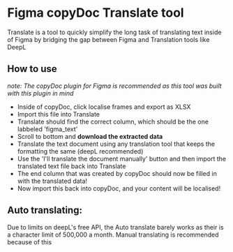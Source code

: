 # Figma copyDoc Translate tool 
Translate is a tool to quickly simplify the long task of translating text inside of Figma by bridging the gap between Figma and Translation tools like DeepL

## How to use
*note: The copyDoc plugin for Figma is recommended as this tool was built with this plugin in mind*

- Inside of copyDoc, click localise frames and export as XLSX
- Import this file into Translate
- Translate should find the correct column, which should be the one labbeled 'figma_text'
- Scroll to bottom and **download the extracted data**
- Translate the text document using any translation tool that keeps the formatting the same (deepL recommended)
- Use the 'I'll translate the document manually' button and then import the translated text file back into Translate
- The end column that was created by copyDoc should now be filled in with the translated data!
- Now import this back into copyDoc, and your content will be localised!

## Auto translating:

Due to limits on deepL's free API, the Auto translate barely works as their is a character limit of 500,000 a month. Manual translating is recommended because of this
